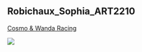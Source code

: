 ## Robichaux_Sophia_ART2210
[Cosmo & Wanda Racing](https://sophiarobichaux.github.io/Robichaux_Sophia_ART2210-1/Exercise3_Object_or_Array/Classwork_Sep18.html)

![](https://sophiarobichaux.github.io/Robichaux_Sophia_ART2210-1/Exercise3_Object_or_Array/cosmoandwanda.jpg)


